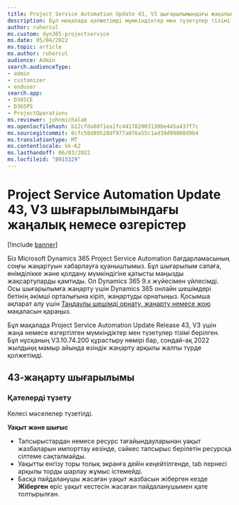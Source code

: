 ```yaml
---
title: Project Service Automation Update 43, V3 шығарылымындағы жаңалық немесе өзгерістер
description: Бұл мақалада қолжетімді мүмкіндіктер мен түзетулер тізімі берілген Microsoft Dynamics 365 Project Service Automation Жаңарту шығарылымы 43, V3.
author: ruhercul
ms.custom: dyn365-projectservice
ms.date: 05/04/2022
ms.topic: article
ms.author: ruhercul
audience: Admin
search.audienceType:
- admin
- customizer
- enduser
search.app:
- D365CE
- D365PS
- ProjectOperations
ms.reviewer: johnmichalak
ms.openlocfilehash: b12cfda08f1ea1fc441782003130be445a437f7c
ms.sourcegitcommit: 6cfc50d89528df977a8f6a55c1ad39d99800d9b4
ms.translationtype: MT
ms.contentlocale: kk-KZ
ms.lasthandoff: 06/03/2022
ms.locfileid: "8915329"
---
```

# <a name="whats-new-or-changed-in-project-service-automation-update-release-43-v3"></a>Project Service Automation Update 43, V3 шығарылымындағы жаңалық немесе өзгерістер

[!include [banner](../includes/psa-now-project-operations.md)]

Біз Microsoft Dynamics 365 Project Service Automation бағдарламасының соңғы жаңартуын хабарлауға қуаныштымыз. Бұл шығарылым сапаға, өнімділікке және қолдану мүмкіндігіне қатысты маңызды жақсартуларды қамтиды. Ол Dynamics 365 9.x жүйесімен үйлесімді. Осы шығарылымға жаңарту үшін Dynamics 365 онлайн шешімдері бетінің әкімші орталығына кіріп, жаңартуды орнатыңыз. Қосымша ақпарат алу үшін [Таңдаулы шешімді орнату, жаңарту немесе жою](/power-platform/admin/install-remove-preferred-solution) мақаласын қараңыз.

Бұл мақалада Project Service Automation Update Release 43, V3 үшін жаңа немесе өзгертілген мүмкіндіктер мен түзетулер тізімі берілген. Бұл нұсқаның V3.10.74.200 құрастыру нөмірі бар, сондай-ақ 2022 жылдыңң мамыр айында өзіндік жаңарту арқылы жалпы түрде қолжетімді.

## <a name="update-release-43"></a>43-жаңарту шығарылымы

### <a name="bug-fixes"></a>Қателерді түзету

Келесі мәселелер түзетілді.


**Уақыт және шығыс**

- Тапсырыстардан немесе ресурс тағайындауларынан уақыт жазбаларын импорттау кезінде, сәйкес тапсырыс берілетін ресурсқа сілтеме сақталмайды.
- Уақытты енгізу торы толық экранға дейін кеңейтілгенде, tab пернесі арқылы торды шарлау жұмыс істемейді.
- Басқа пайдаланушы жасаған уақыт жазбасын жіберген кезде **Жіберген** өріс уақыт кестесін жасаған пайдаланушымен қате толтырылған.
